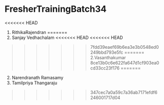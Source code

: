 # FresherTrainingBatch34
<<<<<<< HEAD
1. RithikaRajendran
=======
1. Sanjay Vedhachalam
<<<<<<< HEAD
<<<<<<< HEAD
>>>>>>> 7fdd39eaef69b6ea3e3b0548ed0249bbd793e5fc
=======
2.Vasanthakumar
>>>>>>> 8ce13b0c6e622fa647d1cf903ea0cd33cc23f176
=======
2. Narendranath Ramasamy
3. Tamilpriya Thangaraju
>>>>>>> 347cec7a0a59c7a36ab7171efdf6246001717d04
